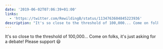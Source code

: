 ```yaml
---
date: '2019-06-02T07:06:39+01:00'
links:
  - 'https://twitter.com/RewildingB/status/1134763604845223936'
description: "It's so close to the threshold of 100,000... Come on folks, it's just asking for a debate!\nPlease support \U0001F603 "
---
```

It's so close to the threshold of 100,000... Come on folks, it's just asking for a debate!
Please support 😃 
